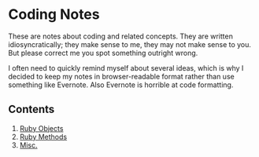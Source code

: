 # Coding Notes
These are notes about coding and related concepts. They are written idiosyncratically; they make sense to me, they may not make sense to you. But please correct me you spot something outright wrong.

I often need to quickly remind myself about several ideas, which is why I decided to keep my notes in browser-readable format rather than use something like Evernote. Also Evernote is horrible at code formatting.

## Contents

1. [Ruby Objects](https://github.com/oscar-barlow/coding-notes/blob/master/ruby-methods.md)
2. [Ruby Methods](https://github.com/oscar-barlow/coding-notes/blob/master/ruby-objects.md)
2. [Misc.](https://github.com/oscar-barlow/coding-notes/blob/master/misc-notes.md)
